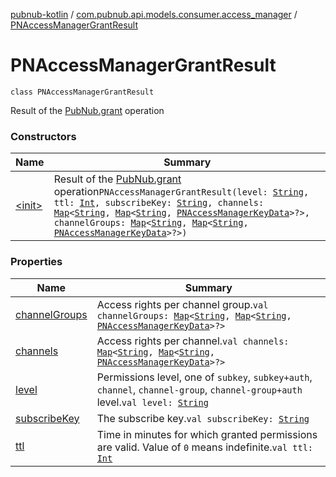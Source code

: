 [pubnub-kotlin](../../index.md) / [com.pubnub.api.models.consumer.access_manager](../index.md) / [PNAccessManagerGrantResult](./index.md)

# PNAccessManagerGrantResult

`class PNAccessManagerGrantResult`

Result of the [PubNub.grant](../../com.pubnub.api/-pub-nub/grant.md) operation

### Constructors

| Name | Summary |
|---|---|
| [&lt;init&gt;](-init-.md) | Result of the [PubNub.grant](../../com.pubnub.api/-pub-nub/grant.md) operation`PNAccessManagerGrantResult(level: `[`String`](https://kotlinlang.org/api/latest/jvm/stdlib/kotlin/-string/index.html)`, ttl: `[`Int`](https://kotlinlang.org/api/latest/jvm/stdlib/kotlin/-int/index.html)`, subscribeKey: `[`String`](https://kotlinlang.org/api/latest/jvm/stdlib/kotlin/-string/index.html)`, channels: `[`Map`](https://kotlinlang.org/api/latest/jvm/stdlib/kotlin.collections/-map/index.html)`<`[`String`](https://kotlinlang.org/api/latest/jvm/stdlib/kotlin/-string/index.html)`, `[`Map`](https://kotlinlang.org/api/latest/jvm/stdlib/kotlin.collections/-map/index.html)`<`[`String`](https://kotlinlang.org/api/latest/jvm/stdlib/kotlin/-string/index.html)`, `[`PNAccessManagerKeyData`](../-p-n-access-manager-key-data/index.md)`>?>, channelGroups: `[`Map`](https://kotlinlang.org/api/latest/jvm/stdlib/kotlin.collections/-map/index.html)`<`[`String`](https://kotlinlang.org/api/latest/jvm/stdlib/kotlin/-string/index.html)`, `[`Map`](https://kotlinlang.org/api/latest/jvm/stdlib/kotlin.collections/-map/index.html)`<`[`String`](https://kotlinlang.org/api/latest/jvm/stdlib/kotlin/-string/index.html)`, `[`PNAccessManagerKeyData`](../-p-n-access-manager-key-data/index.md)`>?>)` |

### Properties

| Name | Summary |
|---|---|
| [channelGroups](channel-groups.md) | Access rights per channel group.`val channelGroups: `[`Map`](https://kotlinlang.org/api/latest/jvm/stdlib/kotlin.collections/-map/index.html)`<`[`String`](https://kotlinlang.org/api/latest/jvm/stdlib/kotlin/-string/index.html)`, `[`Map`](https://kotlinlang.org/api/latest/jvm/stdlib/kotlin.collections/-map/index.html)`<`[`String`](https://kotlinlang.org/api/latest/jvm/stdlib/kotlin/-string/index.html)`, `[`PNAccessManagerKeyData`](../-p-n-access-manager-key-data/index.md)`>?>` |
| [channels](channels.md) | Access rights per channel.`val channels: `[`Map`](https://kotlinlang.org/api/latest/jvm/stdlib/kotlin.collections/-map/index.html)`<`[`String`](https://kotlinlang.org/api/latest/jvm/stdlib/kotlin/-string/index.html)`, `[`Map`](https://kotlinlang.org/api/latest/jvm/stdlib/kotlin.collections/-map/index.html)`<`[`String`](https://kotlinlang.org/api/latest/jvm/stdlib/kotlin/-string/index.html)`, `[`PNAccessManagerKeyData`](../-p-n-access-manager-key-data/index.md)`>?>` |
| [level](level.md) | Permissions level, one of `subkey`, `subkey+auth`, `channel`, `channel-group`, `channel-group+auth` level.`val level: `[`String`](https://kotlinlang.org/api/latest/jvm/stdlib/kotlin/-string/index.html) |
| [subscribeKey](subscribe-key.md) | The subscribe key.`val subscribeKey: `[`String`](https://kotlinlang.org/api/latest/jvm/stdlib/kotlin/-string/index.html) |
| [ttl](ttl.md) | Time in minutes for which granted permissions are valid. Value of `0` means indefinite.`val ttl: `[`Int`](https://kotlinlang.org/api/latest/jvm/stdlib/kotlin/-int/index.html) |
